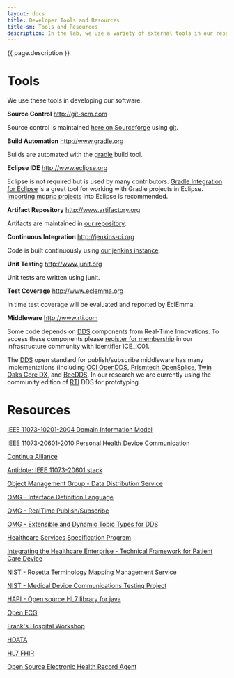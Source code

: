 ```yaml
---
layout: docs
title: Developer Tools and Resources
title-sm: Tools and Resources
description: In the lab, we use a variety of external tools in our research and development of OpenICE. This page lists tools and resources we  would hate to live without. 
---
```


{{ page.description }}

Tools
================

We use these tools in developing our software.

__Source Control__
<http://git-scm.com>

Source control is maintained [here on Sourceforge](http://sourceforge.net/p/mdpnp/code/) using [git](http://git-scm.com).

__Build Automation__
<http://www.gradle.org>

Builds are automated with the [gradle](http://www.gradle.org) build tool.

__Eclipse IDE__
<http://www.eclipse.org>

Eclipse is not required but is used by many contributors.  [Gradle Integration for Eclipse](http://marketplace.eclipse.org/content/gradle-integration-eclipse?mpc=true&mpc_state=) is a great tool for working with Gradle projects in Eclipse.  [Importing mdpnp projects](EclipseGradleImport) into Eclipse is recommended.

__Artifact Repository__
<http://www.artifactory.org>

Artifacts are maintained in [our repository](http://arvi.mgh.harvard.edu:8080/artifactory).

__Continuous Integration__
<http://jenkins-ci.org>

Code is built continuously using [our jenkins instance](http://arvi.mgh.harvard.edu:8080/jenkins).

__Unit Testing__
<http://www.junit.org>

Unit tests are written using junit.

__Test Coverage__
<http://www.eclemma.org>

In time test coverage will be evaluated and reported by EclEmma.

__Middleware__
<http://www.rti.com>

Some code depends on [DDS](http://www.omg.org/dds/) components from Real-Time Innovations.  To access these components please [register for membership](http://www.rti.com/downloads/rti-dds.html) in our infrastructure community with identifier ICE_IC01.

The [DDS](http://www.omg.org/dds/) open standard for publish/subscribe middleware has many implementations (including [OCI OpenDDS](http://www.opendds.org), [Prismtech OpenSplice](http://www.prismtech.com/opensplice), [Twin Oaks Core DX](http://www.twinoakscomputing.com), and [BeeDDS](http://www.beedds.com).  In our research we are currently using the community edition of [RTI](http://www.rti.com/products/licensing/infrastructure-community.html) DDS for prototyping.


Resources
================

[IEEE 11073-10201-2004 Domain Information Model](http://standards.ieee.org/findstds/standard/11073-10201-2004.html)

[IEEE 11073-20601-2010 Personal Health Device Communication](http://standards.ieee.org/findstds/standard/11073-20601-2010.html)

[Continua Alliance](http://www.continuaalliance.org)

[Antidote: IEEE 11073-20601 stack](http://oss.signove.com/index.php/Antidote:_IEEE_11073-20601_stack)

[Object Management Group - Data Distribution Service](http://www.omg.org/spec/DDS/)

[OMG - Interface Definition Language](http://www.omg.org/gettingstarted/omg_idl.htm)

[OMG - RealTime Publish/Subscribe](http://www.omg.org/spec/DDSI/)

[OMG - Extensible and Dynamic Topic Types for DDS](http://www.omg.org/spec/DDS-XTypes/)

[Healthcare Services Specification Program](http://hssp.wikispaces.com)

[Integrating the Healthcare Enterprise - Technical Framework for Patient Care Device](http://www.ihe.net/Technical_Framework/index.cfm#pcd)

[NIST - Rosetta Terminology Mapping Management Service](http://rtmms.nist.gov)

[NIST - Medical Device Communications Testing Project](http://hit-testing.nist.gov/medicaldevices/)

[HAPI -  Open source HL7 library for java](http://hl7api.sourceforge.net)

[Open ECG](http://www.openecg.net)

[Frank's Hospital Workshop](http://www.frankshospitalworkshop.com/index.html)

[HDATA](http://www.projecthdata.org)

[HL7 FHIR](http://www.hl7.org/implement/standards/fhir/index.html)

[Open Source Electronic Health Record Agent](http://www.osehra.org)


